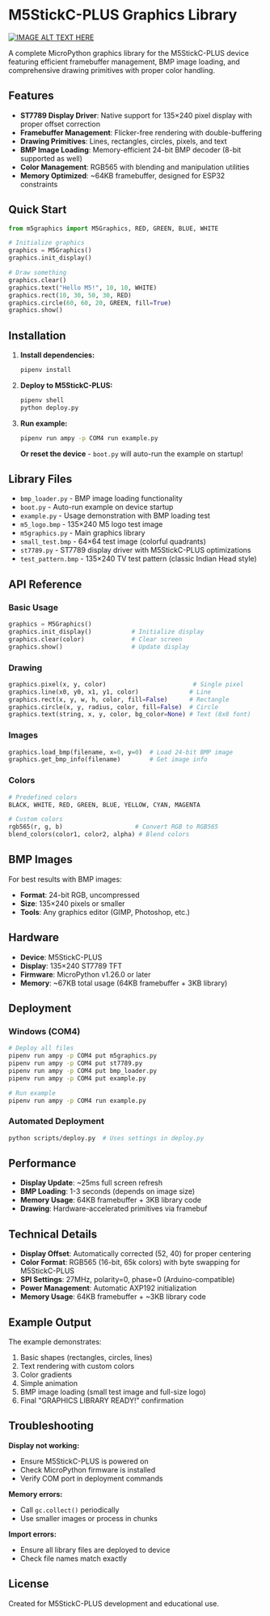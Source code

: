 # M5StickC-PLUS Graphics Library

[![IMAGE ALT TEXT HERE](https://img.youtube.com/vi/gMZkxidlqgk/0.jpg)](https://www.youtube.com/watch?v=gMZkxidlqgk)

A complete MicroPython graphics library for the M5StickC-PLUS device featuring efficient framebuffer management, BMP image loading, and comprehensive drawing primitives with proper color handling.

## Features

- **ST7789 Display Driver**: Native support for 135×240 pixel display with proper offset correction
- **Framebuffer Management**: Flicker-free rendering with double-buffering
- **Drawing Primitives**: Lines, rectangles, circles, pixels, and text
- **BMP Image Loading**: Memory-efficient 24-bit BMP decoder (8-bit supported as well)
- **Color Management**: RGB565 with blending and manipulation utilities
- **Memory Optimized**: ~64KB framebuffer, designed for ESP32 constraints

## Quick Start

```python
from m5graphics import M5Graphics, RED, GREEN, BLUE, WHITE

# Initialize graphics
graphics = M5Graphics()
graphics.init_display()

# Draw something
graphics.clear()
graphics.text("Hello M5!", 10, 10, WHITE)
graphics.rect(10, 30, 50, 30, RED)
graphics.circle(60, 60, 20, GREEN, fill=True)
graphics.show()
```

## Installation

1. **Install dependencies:**
   ```bash
   pipenv install
   ```

2. **Deploy to M5StickC-PLUS:**
   ```bash
   pipenv shell
   python deploy.py
   ```

3. **Run example:**
   ```bash
   pipenv run ampy -p COM4 run example.py
   ```
   
   **Or reset the device** - `boot.py` will auto-run the example on startup!

## Library Files

- `bmp_loader.py` - BMP image loading functionality
- `boot.py` - Auto-run example on device startup
- `example.py` - Usage demonstration with BMP loading test
- `m5_logo.bmp` - 135×240 M5 logo test image
- `m5graphics.py` - Main graphics library
- `small_test.bmp` - 64×64 test image (colorful quadrants)
- `st7789.py` - ST7789 display driver with M5StickC-PLUS optimizations
- `test_pattern.bmp` - 135×240 TV test pattern (classic Indian Head style)

## API Reference

### Basic Usage
```python
graphics = M5Graphics()
graphics.init_display()           # Initialize display
graphics.clear(color)             # Clear screen
graphics.show()                   # Update display
```

### Drawing
```python
graphics.pixel(x, y, color)                        # Single pixel
graphics.line(x0, y0, x1, y1, color)              # Line
graphics.rect(x, y, w, h, color, fill=False)      # Rectangle
graphics.circle(x, y, radius, color, fill=False)  # Circle
graphics.text(string, x, y, color, bg_color=None) # Text (8x8 font)
```

### Images
```python
graphics.load_bmp(filename, x=0, y=0)  # Load 24-bit BMP image
graphics.get_bmp_info(filename)        # Get image info
```

### Colors
```python
# Predefined colors
BLACK, WHITE, RED, GREEN, BLUE, YELLOW, CYAN, MAGENTA

# Custom colors
rgb565(r, g, b)                    # Convert RGB to RGB565
blend_colors(color1, color2, alpha) # Blend colors
```

## BMP Images

For best results with BMP images:
- **Format**: 24-bit RGB, uncompressed
- **Size**: 135×240 pixels or smaller
- **Tools**: Any graphics editor (GIMP, Photoshop, etc.)

## Hardware

- **Device**: M5StickC-PLUS 
- **Display**: 135×240 ST7789 TFT
- **Firmware**: MicroPython v1.26.0 or later
- **Memory**: ~67KB total usage (64KB framebuffer + 3KB library)

## Deployment

### Windows (COM4)
```bash
# Deploy all files
pipenv run ampy -p COM4 put m5graphics.py
pipenv run ampy -p COM4 put st7789.py
pipenv run ampy -p COM4 put bmp_loader.py
pipenv run ampy -p COM4 put example.py

# Run example
pipenv run ampy -p COM4 run example.py
```

### Automated Deployment
```bash
python scripts/deploy.py  # Uses settings in deploy.py
```

## Performance

- **Display Update**: ~25ms full screen refresh
- **BMP Loading**: 1-3 seconds (depends on image size)
- **Memory Usage**: 64KB framebuffer + 3KB library code
- **Drawing**: Hardware-accelerated primitives via framebuf

## Technical Details

- **Display Offset**: Automatically corrected (52, 40) for proper centering
- **Color Format**: RGB565 (16-bit, 65k colors) with byte swapping for M5StickC-PLUS
- **SPI Settings**: 27MHz, polarity=0, phase=0 (Arduino-compatible)
- **Power Management**: Automatic AXP192 initialization
- **Memory Usage**: 64KB framebuffer + ~3KB library code

## Example Output

The example demonstrates:
1. Basic shapes (rectangles, circles, lines)
2. Text rendering with custom colors
3. Color gradients
4. Simple animation
5. BMP image loading (small test image and full-size logo)
6. Final "GRAPHICS LIBRARY READY!" confirmation

## Troubleshooting

**Display not working:**
- Ensure M5StickC-PLUS is powered on
- Check MicroPython firmware is installed
- Verify COM port in deployment commands

**Memory errors:**
- Call `gc.collect()` periodically
- Use smaller images or process in chunks

**Import errors:**
- Ensure all library files are deployed to device
- Check file names match exactly

## License

Created for M5StickC-PLUS development and educational use.